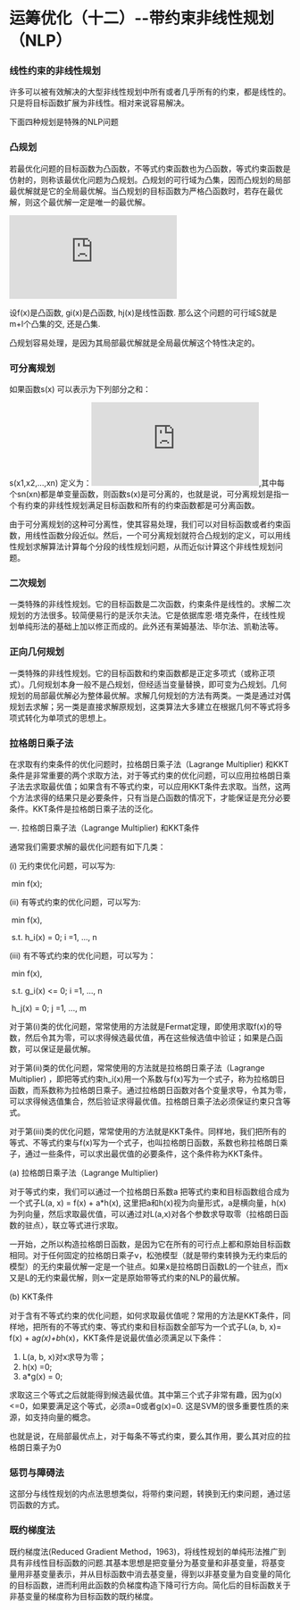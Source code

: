 # 运筹优化（十二）--带约束非线性规划（NLP）

 

### 线性约束的非线性规划

许多可以被有效解决的大型非线性规划中所有或者几乎所有的约束，都是线性的。只是将目标函数扩展为非线性。相对来说容易解决。

下面四种规划是特殊的NLP问题

### 凸规划

若最优化问题的目标函数为凸函数，不等式约束函数也为凸函数，等式约束函数是仿射的，则称该最优化问题为凸规划。凸规划的可行域为凸集，因而凸规划的局部最优解就是它的全局最优解。当凸规划的目标函数为严格凸函数时，若存在最优解，则这个最优解一定是唯一的最优解。

![\begin{align} max/min && f(\mathbf x) \\ s.t. && g_i(x) \ge 0, && i=1, ... , m \\ && h_j(x) = 0, && j=1, ... , l \end{align}](https://private.codecogs.com/gif.latex?%5Cbegin%7Balign%7D%20max/min%20%26%26%20f%28%5Cmathbf%20x%29%20%5C%5C%20s.t.%20%26%26%20g_i%28x%29%20%5Cge%200%2C%20%26%26%20i%3D1%2C%20...%20%2C%20m%20%5C%5C%20%26%26%20h_j%28x%29%20%3D%200%2C%20%26%26%20j%3D1%2C%20...%20%2C%20l%20%5Cend%7Balign%7D)

设f(x)是凸函数, gi(x)是凸函数, hj(x)是线性函数. 
 那么这个问题的可行域S就是m+l个凸集的交, 还是凸集.

凸规划容易处理，是因为其局部最优解就是全局最优解这个特性决定的。

### 可分离规划

如果函数s(x) 可以表示为下列部分之和：

s(x1,x2,...,xn) 定义为：![\sum_{j = 1}^{n}s_{j}(x_{j})](https://private.codecogs.com/gif.latex?%5Csum_%7Bj%20%3D%201%7D%5E%7Bn%7Ds_%7Bj%7D%28x_%7Bj%7D%29),其中每个sn(xn)都是单变量函数，则函数s(x)是可分离的，也就是说，可分离规划是指一个有约束的非线性规划满足目标函数和所有的约束函数都是可分离函数。

由于可分离规划的这种可分离性，使其容易处理，我们可以对目标函数或者约束函数，用线性函数分段近似。然后，一个可分离规划就符合凸规划的定义，可以用线性规划求解算法计算每个分段的线性规划问题，从而近似计算这个非线性规划问题。

### 二次规划

一类特殊的非线性规划。它的目标函数是二次函数，约束条件是线性的。求解二次规划的方法很多。较简便易行的是沃尔夫法。它是依据库恩·塔克条件，在线性规划单纯形法的基础上加以修正而成的。此外还有莱姆基法、毕尔法、凯勒法等。

### 正向几何规划

一类特殊的非线性规划。它的目标函数和约束函数都是正定多项式（或称正项式）。几何规划本身一般不是凸规划，但经适当变量替换，即可变为凸规划。几何规划的局部最优解必为整体最优解。求解几何规划的方法有两类。一类是通过对偶规划去求解；另一类是直接求解原规划，这类算法大多建立在根据几何不等式将多项式转化为单项式的思想上。

### 拉格朗日乘子法

在求取有约束条件的优化问题时，拉格朗日乘子法（Lagrange Multiplier)  和KKT条件是非常重要的两个求取方法，对于等式约束的优化问题，可以应用拉格朗日乘子法去求取最优值；如果含有不等式约束，可以应用KKT条件去求取。当然，这两个方法求得的结果只是必要条件，只有当是凸函数的情况下，才能保证是充分必要条件。KKT条件是拉格朗日乘子法的泛化。

一. 拉格朗日乘子法（Lagrange Multiplier) 和KKT条件

通常我们需要求解的最优化问题有如下几类：

(i) 无约束优化问题，可以写为:

​                                      min f(x);  

(ii) 有等式约束的优化问题，可以写为:

​                                       min f(x), 

​                                            s.t. h_i(x) = 0; i =1, ..., n 

(iii) 有不等式约束的优化问题，可以写为：

​                                      min f(x), 

​                                            s.t. g_i(x) <= 0; i =1, ..., n

​                                                  h_j(x) = 0; j =1, ..., m

对于第(i)类的优化问题，常常使用的方法就是Fermat定理，即使用求取f(x)的导数，然后令其为零，可以求得候选最优值，再在这些候选值中验证；如果是凸函数，可以保证是最优解。

对于第(ii)类的优化问题，常常使用的方法就是拉格朗日乘子法（Lagrange Multiplier)  ，即把等式约束h_i(x)用一个系数与f(x)写为一个式子，称为拉格朗日函数，而系数称为拉格朗日乘子。通过拉格朗日函数对各个变量求导，令其为零，可以求得候选值集合，然后验证求得最优值。拉格朗日乘子法必须保证约束只含等式。

对于第(iii)类的优化问题，常常使用的方法就是KKT条件。同样地，我们把所有的等式、不等式约束与f(x)写为一个式子，也叫拉格朗日函数，系数也称拉格朗日乘子，通过一些条件，可以求出最优值的必要条件，这个条件称为KKT条件。

(a) 拉格朗日乘子法（Lagrange Multiplier)

对于等式约束，我们可以通过一个拉格朗日系数a 把等式约束和目标函数组合成为一个式子L(a, x) = f(x) + a*h(x),  这里把a和h(x)视为向量形式，a是横向量，h(x)为列向量，然后求取最优值，可以通过对L(a,x)对各个参数求导取零（拉格朗日函数的驻点），联立等式进行求取。

一开始，之所以构造拉格朗日函数，是因为它在所有的可行点上都和原始目标函数相同。对于任何固定的拉格朗日乘子v，松弛模型（就是带约束转换为无约束后的模型）的无约束最优解一定是一个驻点。如果x是拉格朗日函数L的一个驻点，而x又是L的无约束最优解，则x一定是原始带等式约束的NLP的最优解。

(b) KKT条件

对于含有不等式约束的优化问题，如何求取最优值呢？常用的方法是KKT条件，同样地，把所有的不等式约束、等式约束和目标函数全部写为一个式子L(a, b, x)= f(x) + a*g(x)+b*h(x)，KKT条件是说最优值必须满足以下条件：

1. L(a, b, x)对x求导为零；
2. h(x) =0;
3. a*g(x) = 0;

求取这三个等式之后就能得到候选最优值。其中第三个式子非常有趣，因为g(x)<=0，如果要满足这个等式，必须a=0或者g(x)=0. 这是SVM的很多重要性质的来源，如支持向量的概念。

也就是说，在局部最优点上，对于每条不等式约束，要么其作用，要么其对应的拉格朗日乘子为0

### 惩罚与障碍法

这部分与线性规划的内点法思想类似，将带约束问题，转换到无约束问题，通过惩罚函数的方式。

### 既约梯度法

既约梯度法(Reduced Gradient  Method，1963)，将线性规划的单纯形法推广到具有非线性目标函数的问题.其基本思想是把变量分为基变量和非基变量，将基变量用非基变量表示，并从目标函数中消去基变量，得到以非基变量为自变量的简化的目标函数，进而利用此函数的负梯度构造下降可行方向。简化后的目标函数关于非基变量的梯度称为目标函数的既约梯度。